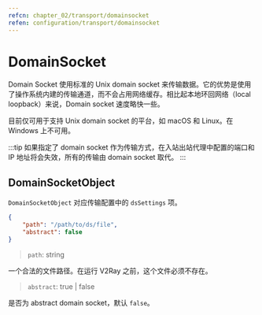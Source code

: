 ```yaml
---
refcn: chapter_02/transport/domainsocket
refen: configuration/transport/domainsocket
---
```


# DomainSocket

Domain Socket 使用标准的 Unix domain socket 来传输数据。它的优势是使用了操作系统内建的传输通道，而不会占用网络缓存。相比起本地环回网络（local loopback）来说，Domain socket 速度略快一些。

目前仅可用于支持 Unix domain socket 的平台，如 macOS 和 Linux。在 Windows 上不可用。

:::tip
如果指定了 domain socket 作为传输方式，在入站出站代理中配置的端口和 IP 地址将会失效，所有的传输由 domain socket 取代。
:::

## DomainSocketObject

`DomainSocketObject` 对应传输配置中的 `dsSettings` 项。

```json
{
    "path": "/path/to/ds/file",
    "abstract": false
}
```

> `path`: string

一个合法的文件路径。在运行 V2Ray 之前，这个文件必须不存在。

> `abstract`: true | false

是否为 abstract domain socket，默认 `false`。
